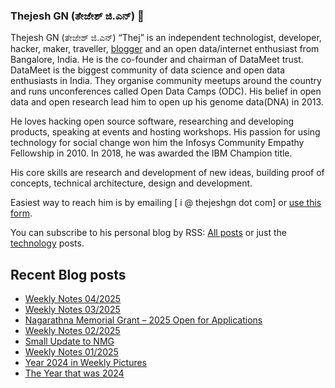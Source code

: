 ### Thejesh GN (ತೇಜೇಶ್ ಜಿ.ಎನ್) 👋

Thejesh GN (ತೇಜೇಶ್ ಜಿ.ಎನ್) “Thej” is an independent technologist, developer, hacker, maker, traveller, [blogger](https://thejeshgn.com/) and an open data/internet enthusiast from Bangalore, India. He is the co-founder and chairman of DataMeet trust. DataMeet is the biggest community of data science and open data enthusiasts in India. They organise community meetups around the country and runs unconferences called Open Data Camps (ODC). His belief in open data and open research lead him to open up his genome data(DNA) in 2013.

He loves hacking open source software, researching and developing products, speaking at events and hosting workshops. His passion for using technology for social change won him the Infosys Community Empathy Fellowship in 2010. In 2018, he was awarded the IBM Champion title.

His core skills are research and development of new ideas, building proof of concepts, technical architecture, design and development.

Easiest way to reach him is by emailing [ i @ thejeshgn dot com] or [use this form](https://thejeshgn.com/contact/).

You can subscribe to his personal blog by RSS: [All posts](https://feeds.thejeshgn.com/thejeshgn) or just the [technology](https://feeds.thejeshgn.com/technology) posts.

## Recent Blog posts
<!-- BLOG-POST-LIST:START -->
- [Weekly Notes 04/2025](https://thejeshgn.com/2025/01/24/weekly-notes-04-2025/)
- [Weekly Notes 03/2025](https://thejeshgn.com/2025/01/17/weekly-notes-03-2025/)
- [Nagarathna Memorial Grant – 2025 Open for Applications](https://thejeshgn.com/2025/01/15/nagarathna-memorial-grant-2025-open-for-applications/)
- [Weekly Notes 02/2025](https://thejeshgn.com/2025/01/10/weekly-notes-02-2025/)
- [Small Update to NMG](https://thejeshgn.com/2025/01/08/small-update-to-nmg/)
- [Weekly Notes 01/2025](https://thejeshgn.com/2025/01/03/weekly-notes-01-2025/)
- [Year 2024 in Weekly Pictures](https://thejeshgn.com/2025/01/02/year-2024-in-weekly-pictures/)
- [The Year that was 2024](https://thejeshgn.com/2024/12/31/the-year-that-was-2024/)
<!-- BLOG-POST-LIST:END -->
